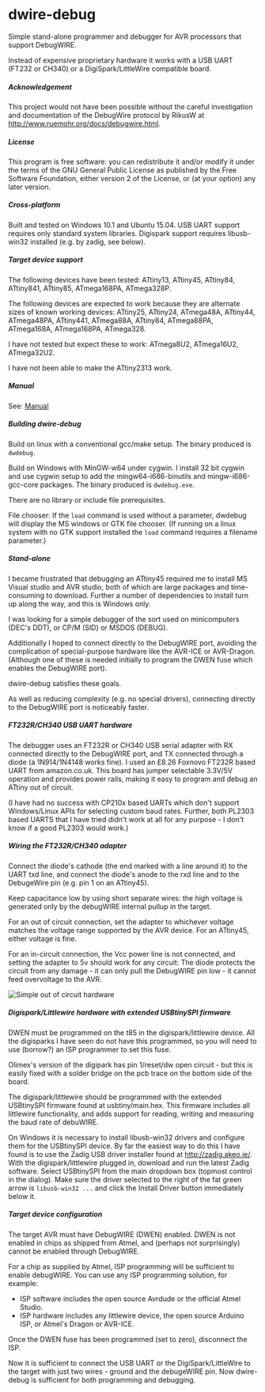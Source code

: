 # dwire-debug

Simple stand-alone programmer and debugger for AVR processors that support DebugWIRE.

Instead of expensive proprietary hardware it works with a USB UART (FT232 or CH340) or a DigiSpark/LittleWire compatible board.

##### Acknowledgement

This project would not have been possible without the careful investigation and documentation of the DebugWire protocol by RikusW at http://www.ruemohr.org/docs/debugwire.html.

##### License

This program is free software: you can redistribute it and/or modify it under the terms of the GNU General Public License as published by the Free Software Foundation, either version 2 of the License, or (at your option) any later version.

##### Cross-platform

Built and tested on Windows 10.1 and Ubuntu 15.04. USB UART support requires only standard system libraries. Digispark support requires libusb-win32 installed (e.g. by zadig, see below). 

##### Target device support

The following devices have been tested: ATtiny13, ATtiny45, ATtiny84, ATtiny841, ATtiny85, ATmega168PA, ATmega328P.

The following devices are expected to work because they are alternate sizes of known working devices: ATtiny25, ATtiny24, ATmega48A, ATtiny44, ATmega48PA, ATtiny441, ATmega88A, ATtiny84, ATmega88PA, ATmega168A, ATmega168PA, ATmega328.

I have not tested but expect these to work: ATmega8U2, ATmega16U2, ATmega32U2.

I have not been able to make the ATtiny2313 work.

##### Manual

See: [Manual](https://github.com/dcwbrown/dwire-debug/blob/master/Manual.md)


##### Building dwire-debug

Build on linux with a conventional gcc/make setup. The binary produced is `dwdebug`.

Build on Windows with MinGW-w64 under cygwin. I install 32 bit cygwin and use cygwin setup to add the mingw64-i686-binutils and mingw-i686-gcc-core packages. The binary produced is `dwdebug.exe`.

There are no library or include file prerequisites.

File chooser: If the `load` command is used without a parameter, dwdebug will display the MS windows or GTK file chooser. (If running on a linux system with no GTK support installed the `load` command requires a filename parameter.)

##### Stand-alone

I became frustrated that debugging an ATtiny45 required me to install MS Visual studio and AVR studio, both of which are large packages and time-consuming to download. Further a number of dependencies to install turn up along the way, and this is Windows only.

I was looking for a simple debugger of the sort used on minicomputers (DEC's DDT), or CP/M (SID) or MSDOS (DEBUG).

Additionally I hoped to connect directly to the DebugWIRE port, avoiding the complication of special-purpose hardware like the AVR-ICE or AVR-Dragon. (Although one of these is needed initially to program the DWEN fuse which enables the DebugWIRE port).

dwire-debug satisfies these goals.

As well as reducing complexity (e.g. no special drivers), connecting directly to the DebugWIRE port is noticeably faster.

##### FT232R/CH340 USB UART hardware

The debugger uses an FT232R or CH340 USB serial adapter with RX connected directly to the DebugWIRE port, and TX connected through a diode (a 1N914/1N4148 works fine). I used an £8.26 Foxnovo FT232R based UART from amazon.co.uk. This board has jumper selectable 3.3V/5V operation and provides power rails, making it easy to program and debug an ATtiny out of circuit.

(I have had no success with CP210x based UARTs which don't support Windows/Linux APIs for selecting custom baud rates. Further, both PL2303 based UARTS that I have tried didn't work at all for any purpose - I don't know if a good PL2303 would work.)

##### Wiring the FT232R/CH340 adapter

Connect the diode's cathode (the end marked with a line around it) to the UART txd line, and connect the diode's anode to the rxd line and to the DebugeWire pin (e.g. pin 1 on an ATtiny45).

Keep capacitance low by using short separate wires: the high voltage is generated only by the debugWIRE internal pullup in the target.

For an out of circuit connection, set the adapter to whichever voltage matches the voltage range supported by the AVR device. For an ATtiny45, either voltage is fine.

For an in-circuit connection, the Vcc power line is not connected, and setting the adapter to 5v should work for any circuit: The diode protects the circuit from any damage - it can only pull the DebugWIRE pin low - it cannot feed overvoltage to the AVR.

![Simple out of circuit hardware](https://github.com/dcwbrown/dwire-debug/blob/master/simple-hardware.jpg?raw=true)



##### Digispark/Littlewire hardware with extended USBtinySPI firmware

DWEN must be programmed on the t85 in the digispark/littlewire device. All the digisparks I have seen do not have this programmed, so you will need to use (borrow?) an ISP programmer to set this fuse.

Olimex's version of the digipark has pin 1/reset/dw open circuit - but this is easily fixed with a solder bridge on the pcb trace on the bottom side of the board.

The digispark/littlewire should be programmed with the extended USBtinySPI firmware found at usbtiny/main.hex. This firmware includes all littlewire functionality, and adds support for reading, writing and measuring the baud rate of debuWIRE.

On Windows it is necessary to install libusb-win32 drivers and configure them for the USBtinySPI device. By far the easiest way to do this I have found is to use the Zadig USB driver installer found at http://zadig.akeo.ie/. With the digispark/littlewire plugged in, download and run the latest Zadig software. Select USBtinySPI from the main dropdown box (topmost control in the dialog). Make sure the driver selected to the right of the fat green arrow is `libusb-win32 ...` and click the Install Driver button immediately below it.

##### Target device configuration

The target AVR must have DebugWIRE (DWEN) enabled. DWEN is not enabled in chips as shipped from Atmel, and (perhaps not surprisingly) cannot be enabled through DebugWIRE.

For a chip as supplied by Atmel, ISP programming will be sufficient to enable debugWIRE. You can use any ISP programming solution, for example: 

 - ISP software includes the open source Avrdude or the official Atmel Studio.
 - ISP hardware includes any littlewire device, the open source Arduino ISP, or Atmel's Dragon or AVR-ICE.

Once the DWEN fuse has been programmed (set to zero), disconnect the ISP.

Now it is sufficient to connect the USB UART or the DigiSpark/LittleWire to the target with just two wires - ground and the debugeWIRE pin. Now dwire-debug is sufficient for both programming and debugging.
